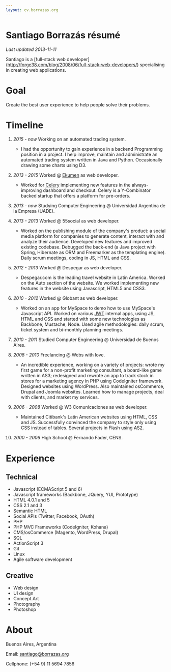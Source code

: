 ```yaml
---
layout: cv.borrazas.org
---
```


Santiago Borrazás résumé
========================

_Last updated 2013-11-11_


Santiago is a [full-stack web developer]
(http://forge38.com/blog/2008/06/full-stack-web-developers/) specialising in
creating web applications.


# Goal

Create the best user experience to help people solve their problems.


# Timeline
1. *2015 - now* Working on an automated trading system.
    - I had the opportunity to gain experience in a backend Programming
    position in a project. I help improve, maintain and administrate an automated
    trading system written in Java and Python. Occasionally drawing some charts
    using D3.

1. *2013 - 2015* Worked @ [Ekumen](http://www.ekumenlabs.com/) as web developer.
    - Worked for [Celery](https://www.trycelery.com) implementing new features
    in the always-improving dashboard and checkout. Celery is a Y-Combinator
    backed startup that offers a platform for pre-orders.

1. *2013 - now* Studying Computer Engineering @ Universidad Argentina de la Empresa
    (UADE).

2. *2013 - 2013* Worked @ 55social as web developer.
    - Worked on the publishing module of the company's product: a social media
    platform for companies to generate content, interact with and analyze their
    audience.
    Developed new features and improved existing codebase. Debugged the back-end
    (a Java project with Spring, Hibernate as ORM and Freemarker as the templating
    engine). Daily scrum meetings, coding in JS, HTML and CSS.

3. *2012 - 2013* Worked @ Despegar as web developer.
    - Despegar.com is the leading travel website in Latin America. Worked on the
    Auto section of the website. We worked implementing new features in the website
    using Javascript, HTML5 and CSS3.

4. *2010 - 2012* Worked @ Globant as web developer.
    - Worked on an app for MySpace to demo how to use MySpace's Javascript API.
    Worked on various [JWT](http://www.jwt.com/jwt/) internal apps, using JS,
    HTML and CSS and started with some new technologies as Backbone, Mustache,
    Node. Used agile methodologies: daily scrum, ticket system and bi-monthly
    planning meetings.

5. *2010 - 2011* Studied Computer Engineering @ Universidad de Buenos Aires.

6. *2008 - 2010* Freelancing @ Webs with love.
    - An incredible experience, working on a variety of projects: wrote my first
    game for a non-profit marketing consultant, a board-like game written in
    AS3; redesigned and rewrote an app to track stock in stores for a marketing
    agency in PHP using CodeIgniter framework. Designed websites using
    WordPress. Also maintained osCommerce, Drupal and Joomla websites.
    Learned how to manage  projects, deal with clients, and market my services.

7. *2006 - 2008* Worked @ W3 Comunicaciones as web developer.
    - Maintained Citibank's Latin American websites using HTML, CSS and JS.
    Successfully convinced the company to style only using CSS instead of
    tables. Several projects in Flash using AS2.

8. *2000 - 2006* High School @ Fernando Fader, CENS.


# Experience


## Technical

- Javascript (ECMAScript 5 and 6)
- Javascript frameworks (Backbone, JQuery, YUI, Prototype)
- HTML 4.0.1 and 5
- CSS 2.1 and 3
- Semantic HTML
- Social APIs (Twitter, Facebook, OAuth)
- PHP
- PHP MVC Frameworks (CodeIgniter, Kohana)
- CMS/osCommerce (Magento, WordPress, Drupal)
- SQL
- ActionScript 3
- Git
- Linux
- Agile software development

## Creative

- Web design
- UI design
- Concept Art
- Photography
- Photoshop


# About

Buenos Aires, Argentina

Email: <santiago@borrazas.org>

Cellphone: (+54 9) 11 5694 7856

